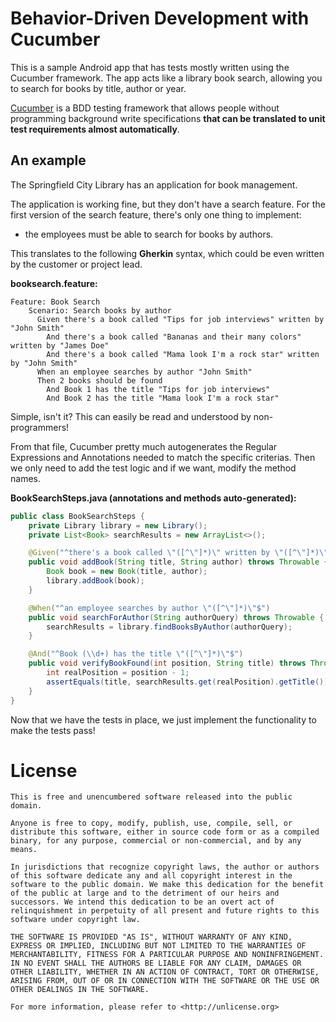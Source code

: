 # Behavior-Driven Development with Cucumber

This is a sample Android app that has tests mostly written using the Cucumber framework. The app acts like a library book search, allowing you to search for books by title, author or year.

[Cucumber](https://cucumber.io/) is a BDD testing framework that allows people without programming background write specifications **that can be translated to unit test requirements almost automatically**.

## An example

The Springfield City Library has an application for book management.

The application is working fine, but they don't have a search feature. For the first version of the search feature, there's only one thing to implement:

* the employees must be able to search for books by authors.

This translates to the following **Gherkin** syntax, which could be even written by the customer or project lead.

**booksearch.feature:**

```gherkin
Feature: Book Search
    Scenario: Search books by author
      Given there's a book called "Tips for job interviews" written by "John Smith"
        And there's a book called "Bananas and their many colors" written by "James Doe"
        And there's a book called "Mama look I'm a rock star" written by "John Smith"
      When an employee searches by author "John Smith"
      Then 2 books should be found
        And Book 1 has the title "Tips for job interviews"
        And Book 2 has the title "Mama look I'm a rock star"
```

Simple, isn't it? This can easily be read and understood by non-programmers!

From that file, Cucumber pretty much autogenerates the Regular Expressions and Annotations needed to match the specific criterias. Then we only need to add the test logic and if we want, modify the method names.


**BookSearchSteps.java (annotations and methods auto-generated):**

```java
public class BookSearchSteps {
    private Library library = new Library();
    private List<Book> searchResults = new ArrayList<>();

    @Given("^there's a book called \"([^\"]*)\" written by \"([^\"]*)\"$")
    public void addBook(String title, String author) throws Throwable {
        Book book = new Book(title, author);
        library.addBook(book);
    }

    @When("^an employee searches by author \"([^\"]*)\"$")
    public void searchForAuthor(String authorQuery) throws Throwable {
        searchResults = library.findBooksByAuthor(authorQuery);
    }

    @And("^Book (\\d+) has the title \"([^\"]*)\"$")
    public void verifyBookFound(int position, String title) throws Throwable {
        int realPosition = position - 1;
        assertEquals(title, searchResults.get(realPosition).getTitle());
    }
}
```

Now that we have the tests in place, we just implement the functionality to make the tests pass!

# License

```
This is free and unencumbered software released into the public domain.

Anyone is free to copy, modify, publish, use, compile, sell, or
distribute this software, either in source code form or as a compiled
binary, for any purpose, commercial or non-commercial, and by any
means.

In jurisdictions that recognize copyright laws, the author or authors
of this software dedicate any and all copyright interest in the
software to the public domain. We make this dedication for the benefit
of the public at large and to the detriment of our heirs and
successors. We intend this dedication to be an overt act of
relinquishment in perpetuity of all present and future rights to this
software under copyright law.

THE SOFTWARE IS PROVIDED "AS IS", WITHOUT WARRANTY OF ANY KIND,
EXPRESS OR IMPLIED, INCLUDING BUT NOT LIMITED TO THE WARRANTIES OF
MERCHANTABILITY, FITNESS FOR A PARTICULAR PURPOSE AND NONINFRINGEMENT.
IN NO EVENT SHALL THE AUTHORS BE LIABLE FOR ANY CLAIM, DAMAGES OR
OTHER LIABILITY, WHETHER IN AN ACTION OF CONTRACT, TORT OR OTHERWISE,
ARISING FROM, OUT OF OR IN CONNECTION WITH THE SOFTWARE OR THE USE OR
OTHER DEALINGS IN THE SOFTWARE.

For more information, please refer to <http://unlicense.org>
```